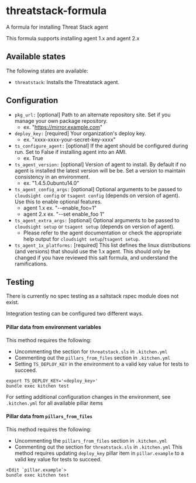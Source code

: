 # threatstack-formula

A formula for installing Threat Stack agent

This formula supports installing agent 1.x and agent 2.x

## Available states
The following states are available:
* ``threatstack``: Installs the Threatstack agent.

## Configuration
* `pkg_url:`                [optional] Path to an alternate repository site.  Set if you manage your own package repository.
    * ex. "https://mirror.example.com"
* `deploy_key:`             [required] Your organization's deploy key.
    * ex. "xxxx-xxxx-your-secret-key-xxxx"
* `ts_configure_agent:`     [optional] If the agent should be configured during run.  Set to False if installing agent into an AMI.
    * ex. True
* `ts_agent_version:`       [optional] Version of agent to install.  By default if no agent is installed the latest version will be be.  Set a version to maintain consistency in an environment.
    * ex. "1.4.5.0ubuntu14.0"
* `ts_agent_config_args:`   [optional] Optional arguments to be passed to `cloudsight config` or `tsagent config` (depends on version of agent).  Use this to enable optional features.
    * agent 1.x ex. "--enable_foo=1"
    * agent 2.x ex. "--set enable_foo 1"
* `ts_agent_extra_args:`    [optional] Optional arguments to be passed to `cloudsight setup` or `tsagent setup` (depends on version of agent).
    * Please refer to the agent documentation or check the appropriate help output for `cloudsight setup`/`tsagent setup`.
* `ts_agent_1x_platforms:`  [required] This list defines the linux distributions (and versions) that should use the 1.x agent. This should only be changed if you have reviewed this salt formula, and understand the ramifications.

## Testing
There is currently no spec testing as a saltstack rspec module does not exist.

Integration testing can be configured two different ways.

#### Pillar data from environment variables

This method requires the following:
* Uncommenting the section for `threatstack.sls` in `.kitchen.yml`
* Commenting out the `pillars_from_files` section in `.kitchen.yml`
* Setting `TS_DEPLOY_KEY` in the environment to a valid key value for tests to succeed.
```
export TS_DEPLOY_KEY='<deploy_key>'
bundle exec kitchen test
```

For setting additional configuration changes in the environment, see `.kitchen.yml` for all available pillar items

#### Pillar data from `pillars_from_files`

This method requires the following:
* Uncommenting the `pillars_from_files` section in `.kitchen.yml`
* Commenting out the section for `threatstack.sls` in `.kitchen.yml`
This method requires updating `deploy_key` pillar item in `pillar.example` to a valid key value for tests to succeed.
```
<Edit `pillar.example`>
bundle exec kitchen test
```
